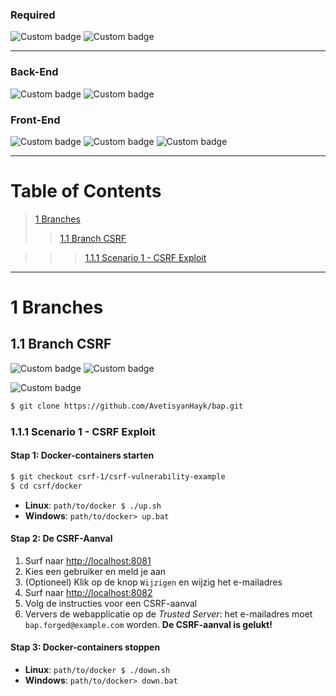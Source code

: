 ### Required
![Custom badge](https://img.shields.io/badge/Required-Docker-blue.svg) ![Custom badge](https://img.shields.io/badge/npm-v6.9.0-cc0000.svg)

---

### Back-End
![Custom badge](https://img.shields.io/badge/Node.JS-v10.14.1-00aa00.svg)  ![Custom badge](https://img.shields.io/badge/ECMAScript-5.1-orange.svg)

### Front-End
![Custom badge](https://img.shields.io/badge/JavaScript-2.0-orange.svg) ![Custom badge](https://img.shields.io/badge/HTML-5-orange.svg) ![Custom badge](https://img.shields.io/badge/CSS-3-ff0000.svg)

------

# Table of Contents

> [1 Branches](#1-branches)
>
> > [1.1 Branch CSRF](#11-branch-csrf)

> > > [1.1.1 Scenario 1 - CSRF Exploit](#111-scenario-1---csrf-exploit)

------

# 1 Branches

## 1.1 Branch CSRF

![Custom badge](https://img.shields.io/badge/Trusted%20Server%20Web%20Application-http%3A%2F%2Flocalhost%3A8081-crimson.svg) ![Custom badge](https://img.shields.io/badge/CSRF%20Exploit-http%3A%2F%2Flocalhost%3A8082-crimson.svg)

 ![Custom badge](https://img.shields.io/badge/Security-CSRF-purple.svg)

```bash
$ git clone https://github.com/AvetisyanHayk/bap.git
```

### 1.1.1 Scenario 1 - CSRF Exploit

#### Stap 1: Docker-containers starten 

```bash
$ git checkout csrf-1/csrf-vulnerability-example
$ cd csrf/docker
```
- **Linux**: `path/to/docker $ ./up.sh`
- **Windows**: `path/to/docker> up.bat`

#### Stap 2: De CSRF-Aanval

1. Surf naar [http://localhost:8081](http://localhost:8081)
2. Kies een gebruiker en meld je aan
3. (Optioneel) Klik op de knop `Wijzigen` en wijzig het e-mailadres
4. Surf naar [http://localhost:8082](http://localhost:8082)
5. Volg de instructies voor een CSRF-aanval
6. Ververs de webapplicatie op de _Trusted Server_: het e-mailadres moet `bap.forged@example.com` worden. **De CSRF-aanval is gelukt!**

#### Stap 3: Docker-containers stoppen

- **Linux**: `path/to/docker $ ./down.sh`
- **Windows**: `path/to/docker> down.bat`
